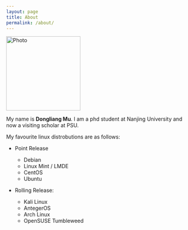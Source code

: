 ```yaml
---
layout: page
title: About
permalink: /about/
---
```


<img src="{{site.url}}/images/Photo.jpg" alt="Photo" style="width: 200px;"/>

My name is **Dongliang Mu**. I am a phd student at Nanjing University and now a visiting scholar at PSU.

My favourite linux distrobutions are as follows:

- Point Release
	- Debian
	- Linux Mint / LMDE
	- CentOS
	- Ubuntu

- Rolling Release:
	- Kali Linux
	- AntegerOS
	- Arch Linux
	- OpenSUSE Tumbleweed
